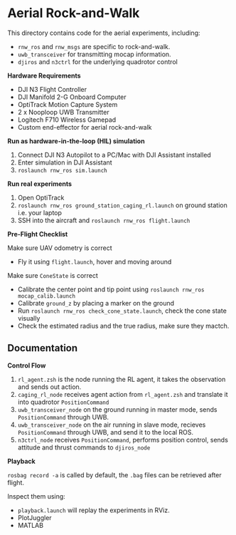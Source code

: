 # Aerial Rock-and-Walk

This directory contains code for the aerial experiments, including:

- `rnw_ros` and `rnw_msgs` are specific to rock-and-walk.
- `uwb_transceiver` for transmitting mocap information.
- `djiros` and `n3ctrl` for the underlying quadrotor control



__Hardware Requirements__

- DJI N3 Flight Controller
- DJI Manifold 2-G Onboard Computer
- OptiTrack Motion Capture System
- 2 x Nooploop UWB Transmitter
- Logitech F710 Wireless Gamepad
- Custom end-effector for aerial rock-and-walk



__Run as hardware-in-the-loop (HIL) simulation__

1. Connect DJI N3 Autopilot to a PC/Mac with DJI Assistant installed
2. Enter simulation in DJI Assistant
3. `roslaunch rnw_ros sim.launch`



__Run real experiments__

1. Open OptiTrack
2. `roslaunch rnw_ros ground_station_caging_rl.launch` on ground station i.e. your laptop
3. SSH into the aircraft and `roslaunch rnw_ros flight.launch`



__Pre-Flight Checklist__

Make sure UAV odometry is correct

- Fly it using `flight.launch`, hover and moving around

Make sure `ConeState` is correct

- Calibrate the center point and tip point using `roslaunch rnw_ros mocap_calib.launch`
- Calibrate `ground_z` by placing a marker on the ground
- Run `roslaunch rnw_ros check_cone_state.launch`, check the cone state visually
- Check the estimated radius and the true radius, make sure they mactch.



## Documentation



__Control Flow__

1. `rl_agent.zsh` is the node running the RL agent, it takes the observation and sends out action.
2. `caging_rl_node` receives agent action from  `rl_agent.zsh` and translate it into quadrotor `PositionCommand`
3. `uwb_transceiver_node` on the ground running in master mode, sends `PositionCommand` through UWB.
4. `uwb_transceiver_node` on the air running in slave mode, recieves `PositionCommand` through UWB, and send it to the local ROS.
5. `n3ctrl_node` receives `PositionCommand`, performs position control, sends attitude and thrust commands to `djiros_node`



__Playback__

`rosbag record -a` is called by default, the `.bag` files can be retrieved after flight.

Inspect them using:

- `playback.launch` will replay the experiments in RViz.
- PlotJuggler
- MATLAB
